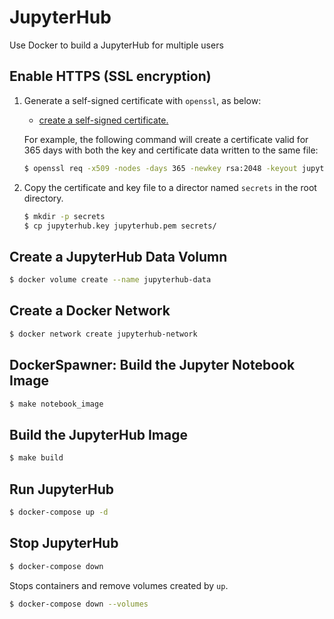 # JupyterHub

Use Docker to build a JupyterHub for multiple users

## Enable HTTPS (SSL encryption)

1. Generate a self-signed certificate with `openssl`, as below:

   - [create a self-signed certificate.](https://jupyter-notebook.readthedocs.io/en/latest/public_server.html#using-ssl-for-encrypted-communication)

    For example, the following command will create a certificate valid for 365 days with both the key and certificate data written to the same file:

    ```bash
    $ openssl req -x509 -nodes -days 365 -newkey rsa:2048 -keyout jupyterhub.key -out jupyterhub.pem
    ```

2. Copy the certificate and key file to a director named `secrets` in the root directory.

    ```bash
    $ mkdir -p secrets
    $ cp jupyterhub.key jupyterhub.pem secrets/
    ```

## Create a JupyterHub Data Volumn

```bash
$ docker volume create --name jupyterhub-data
```

## Create a Docker Network

```bash
$ docker network create jupyterhub-network
```

## DockerSpawner: Build the Jupyter Notebook Image

```bash
$ make notebook_image
```

## Build the JupyterHub Image

```bash
$ make build
```

## Run JupyterHub

```bash
$ docker-compose up -d
```

## Stop JupyterHub

```bash
$ docker-compose down

```

Stops containers and remove volumes created by `up`.

```bash
$ docker-compose down --volumes
```
